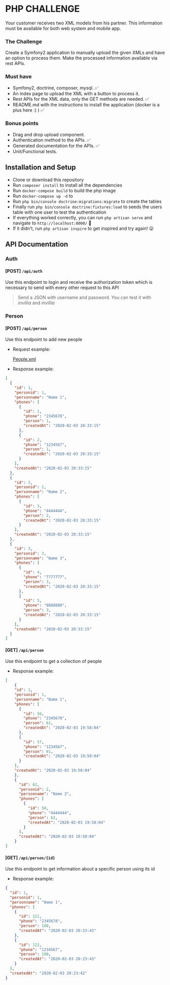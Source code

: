 # PHP CHALLENGE

Your customer receives two XML models from his partner. This information must be available for both web system and mobile app.

### The Challenge

Create a Symfony2 application to manually upload the given XMLs and have an option to process them. Make the processed information available via rest APIs.

### Must have

-   Symfony2, doctrine, composer, mysql. ✅
-   An index page to upload the XML with a button to process it.
-   Rest APIs for the XML data, only the GET methods are needed. ✅
-   README.md with the instructions to install the application (docker is a plus here :) ) ✅

### Bonus points

-   Drag and drop upload component.
-   Authentication method to the APIs. ✅
-   Generated documentation for the APIs. ✅
-   Unit/Functional tests.

## Installation and Setup

-   Clone or download this repository
-   Run `composer install` to install all the dependencies
-   Run `docker-compose build` to build the php image
-   Run `docker-compose up -d` to 
-   Run `php bin/console doctrine:migrations:migrate` to create the tables
-   Finally run `php bin/console doctrine:fixtures:load` to seeds the users table with one user to test the authentication
-   If everything worked correctly, you can run `php artisan serve` and navigate to `http://localhost:8000/` 🚀
-   If it didn't, run `php artisan inspire` to get inspired and try again! 😛

## API Documentation

### Auth

#### [POST] `/api/auth`

Use this endpoint to login and receive the authorization token which is necessary to send with every other request to this API

> Send a JSON with username and password. You can test it with _invillia_ and _invillia_

### Person

#### [POST] `/api/person`

Use this endpoint to add new people

-   Request example:

    [People.xml](examples/people.xml)
-   Response example:

```json
[
  {
    "id": 1,
    "personid": 1,
    "personname": "Name 1",
    "phones": [
      {
        "id": 1,
        "phone": "2345678",
        "person": 1,
        "createdAt": "2020-02-03 20:33:15"
      },
      {
        "id": 2,
        "phone": "1234567",
        "person": 1,
        "createdAt": "2020-02-03 20:33:15"
      }
    ],
    "createdAt": "2020-02-03 20:33:15"
  },
  {
    "id": 2,
    "personid": 2,
    "personname": "Name 2",
    "phones": [
      {
        "id": 3,
        "phone": "4444444",
        "person": 2,
        "createdAt": "2020-02-03 20:33:15"
      }
    ],
    "createdAt": "2020-02-03 20:33:15"
  },
  {
    "id": 3,
    "personid": 3,
    "personname": "Name 3",
    "phones": [
      {
        "id": 4,
        "phone": "7777777",
        "person": 3,
        "createdAt": "2020-02-03 20:33:15"
      },
      {
        "id": 5,
        "phone": "8888888",
        "person": 3,
        "createdAt": "2020-02-03 20:33:15"
      }
    ],
    "createdAt": "2020-02-03 20:33:15"
  }
] 
```

#### [GET] `/api/person`

Use this endpoint to get a collection of people

-   Response example:

```json
[
    {
    "id": 1,
    "personid": 1,
    "personname": "Name 1",
    "phones": [
      {
        "id": 56,
        "phone": "2345678",
        "person": 61,
        "createdAt": "2020-02-03 19:58:04"
      },
      {
        "id": 57,
        "phone": "1234567",
        "person": 61,
        "createdAt": "2020-02-03 19:58:04"
      }
    ],
    "createdAt": "2020-02-03 19:58:04"
    },
    {
      "id": 62,
      "personid": 2,
      "personname": "Name 2",
      "phones": [
        {
          "id": 58,
          "phone": "4444444",
          "person": 62,
          "createdAt": "2020-02-03 19:58:04"
        }
      ],
      "createdAt": "2020-02-03 19:58:04"
    }
]
```

#### [GET] `/api/person/{id}`

Use this endpoint to get information about a specific person using its id

-   Response example:

```json
{
  "id": 1,
  "personid": 1,
  "personname": "Name 1",
  "phones": [
    {
      "id": 121,
      "phone": "2345678",
      "person": 100,
      "createdAt": "2020-02-03 20:23:43"
    },
    {
      "id": 122,
      "phone": "1234567",
      "person": 100,
      "createdAt": "2020-02-03 20:23:43"
    }
  ],
  "createdAt": "2020-02-03 20:23:42"
}
```

